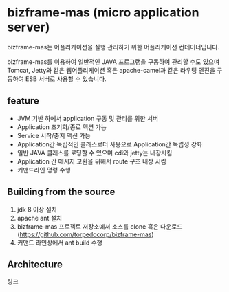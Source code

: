 # bizframe-mas (micro application server)

bizframe-mas는 어플리케이션을 실행 관리하기 위한 어플리케이션 컨테이너입니다.  
<!--more-->
bizframe-mas를 이용하여 일반적인 JAVA 프로그램을 구동하여 관리할 수도 있으며 
Tomcat, Jetty와 같은 웹어플리케이션 혹은 apache-camel과 같은 라우팅 엔진을 구동하여 ESB 서버로 사용할 수 있습니다.    

## feature 

 - JVM 기반 하에서 application 구동 및 관리를 위한 서버
 - Application 초기화/종료 액션 가능
 - Service 시작/중지 액션 가능
 - Application간 독립적인 클래스로더 사용으로 Application간 독립성 강화 
 - 일반 JAVA 클래스를 로딩할 수 있으며 cdi와 jetty는 내장시킴
 - Application 간 메시지 교환을 위해서 route 구조 내장 시킴
 - 커맨드라인 명령 수행 


## Building from the source

 1. jdk 8 이상 설치 
 2. apache ant 설치
 3. bizframe-mas 프로젝트 저장소에서 소스를 clone 혹은 다운로드 (https://github.com/torpedocorp/bizframe-mas)
 4. 커맨드 라인상에서 ant build 수행
 
 
 ## Architecture
 
 링크  
 
